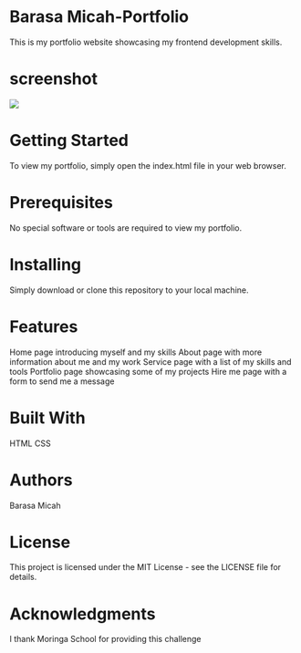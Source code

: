 # Barasa Micah-Portfolio

This is my portfolio website showcasing my frontend development skills.

# screenshot
![](./portfolioscreenshot.pmg)

# Getting Started
To view my portfolio, simply open the index.html file in your web browser.

# Prerequisites
No special software or tools are required to view my portfolio.

# Installing
Simply download or clone this repository to your local machine.

# Features
Home page introducing myself and my skills
About page with more information about me and my work
Service page with a list of my skills and tools
Portfolio page showcasing some of my projects
Hire me page with a form to send me a message

# Built With 
HTML
CSS

# Authors
Barasa Micah

# License
This project is licensed under the MIT License - see the LICENSE file for details.

# Acknowledgments
I thank Moringa School for providing this challenge
